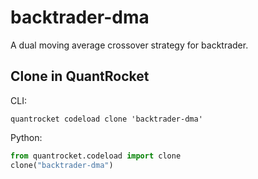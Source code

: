 # backtrader-dma

A dual moving average crossover strategy for backtrader.

## Clone in QuantRocket

CLI:

```shell
quantrocket codeload clone 'backtrader-dma'
```

Python:

```python
from quantrocket.codeload import clone
clone("backtrader-dma")
```
